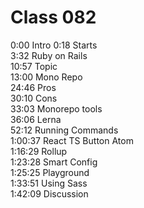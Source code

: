 # Class 082

0:00 Intro
0:18 Starts  
3:32 Ruby on Rails  
10:57 Topic  
13:00 Mono Repo  
24:46 Pros  
30:10 Cons  
33:03 Monorepo tools  
36:06 Lerna  
52:12 Running Commands  
1:00:37 React TS Button Atom  
1:16:29 Rollup  
1:23:28 Smart Config  
1:25:25 Playground  
1:33:51 Using Sass  
1:42:09 Discussion
